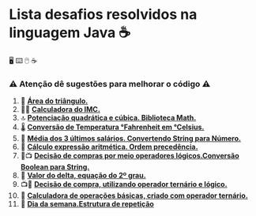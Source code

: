 # Lista desafios resolvidos na linguagem Java :coffee:

 :desktop_computer: :keyboard: :computer_mouse: :coffee:

### :warning: Atenção dê sugestões para melhorar o código :warning:

1. :small_red_triangle: [**Área do triângulo.**](https://github.com/pliniopereira10/resolucao-desafios-java/blob/main/desafios-no-curso/fundamentos/AreaDoTriangulo.java)
2. :weight_lifting_man: [**Calculadora do IMC.**](https://github.com/pliniopereira10/resolucao-desafios-java/blob/main/desafios-no-curso/fundamentos/CalculoImc.java)
2. :top: [**Potenciação quadrática e cúbica. Biblioteca Math.**](https://github.com/pliniopereira10/resolucao-desafios-java/blob/main/desafios-no-curso/fundamentos/PotenciaAoQuadECubo.java)
3. :thermometer: [**Conversão de Temperatura °Fahrenheit em °Celsius.**](https://github.com/pliniopereira10/resolucao-desafios-java/blob/main/desafios-no-curso/fundamentos/ConversaoTemperatura.java)
4. :briefcase: [**Média dos 3 últimos salários. Convertendo String para Número.**](https://github.com/pliniopereira10/resolucao-desafios-java/blob/main/desafios-no-curso/fundamentos/MediaSalarios.java)
5. :1234: [**Cálculo expressão aritmética. Ordem precedência.**](https://github.com/pliniopereira10/resolucao-desafios-java/blob/main/desafios-no-curso/fundamentos/OperadoresAritmeticos.java)
6. :icecream::tv: [**Decisão de compras por meio operadores lógicos.Conversão Boolean para String.**](https://github.com/pliniopereira10/resolucao-desafios-java/blob/main/desafios-no-curso/fundamentos/OperadoresLogicos.java)
7. :arrow_up_small: [**Valor do delta, equação do 2º grau.**](https://github.com/pliniopereira10/resolucao-desafios-java/blob/main/desafios-no-curso/fundamentos/CalculoDelta.java)
7. :tv::ice_cream: [**Decisão de compra, utilizando operador ternário e lógico.**](https://github.com/pliniopereira10/resolucao-desafios-java/blob/main/desafios-no-curso/fundamentos/OperLogicosETernarios.java)
8. :1234: [**Calculadora de operações básicas, criado com operador ternário.**](https://github.com/pliniopereira10/resolucao-desafios-java/blob/main/desafios-no-curso/fundamentos/OperTernarioCalc.java)
9. :calendar: [**Dia da semana.Estrutura de repetição**](https://github.com/pliniopereira10/resolucao-desafios-java/blob/main/desafios-no-curso/controle/DiaDaSemana.java)


